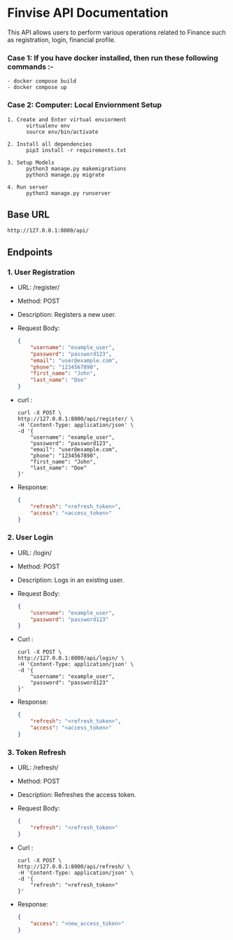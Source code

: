 # Finvise API Documentation

This API allows users to perform various operations related to Finance such as registration, login, financial profile.

### Case 1: If you have docker installed, then run these following commands :-

    - docker compose build
    - docker compose up

### Case 2: Computer: Local Enviornment Setup

    1. Create and Enter virtual enviorment
          virtualenv env
          source env/bin/activate

    2. Install all dependencies
          pip3 install -r requirements.txt

    3. Setup Models
          python3 manage.py makemigrations
          python3 manage.py migrate

    4. Run server
          python3 manage.py runserver


## Base URL

```
http://127.0.0.1:8000/api/
```

## Endpoints

### 1. User Registration

- URL: /register/
- Method: POST
- Description: Registers a new user.
- Request Body:
  ```json
  {
      "username": "example_user",
      "password": "password123",
      "email": "user@example.com",
      "phone": "1234567890",
      "first_name": "John",
      "last_name": "Doe"
  }
  ```
- curl : 
  ```
  curl -X POST \
  http://127.0.0.1:8000/api/register/ \
  -H 'Content-Type: application/json' \
  -d '{
      "username": "example_user",
      "password": "password123",
      "email": "user@example.com",
      "phone": "1234567890",
      "first_name": "John",
      "last_name": "Doe"
  }'
  ```

- Response:
  ```json
  {
      "refresh": "<refresh_token>",
      "access": "<access_token>"
  }
  ```

### 2. User Login

- URL: /login/
- Method: POST
- Description: Logs in an existing user.
- Request Body:
  ```json
  {
      "username": "example_user",
      "password": "password123"
  }
  ```
  
- Curl :
  ```
  curl -X POST \
  http://127.0.0.1:8000/api/login/ \
  -H 'Content-Type: application/json' \
  -d '{
      "username": "example_user",
      "password": "password123"
  }'

  ```

- Response:
  ```json
  {
      "refresh": "<refresh_token>",
      "access": "<access_token>"
  }
  ```

### 3. Token Refresh

- URL: /refresh/
- Method: POST
- Description: Refreshes the access token.
- Request Body:
  ```json
  {
      "refresh": "<refresh_token>"
  }
  ```

- Curl :
  ```
  curl -X POST \
  http://127.0.0.1:8000/api/refresh/ \
  -H 'Content-Type: application/json' \
  -d '{
      "refresh": "<refresh_token>"
  }'
  ```

  
- Response:

  ```json
  {
      "access": "<new_access_token>"
  }
  ```
